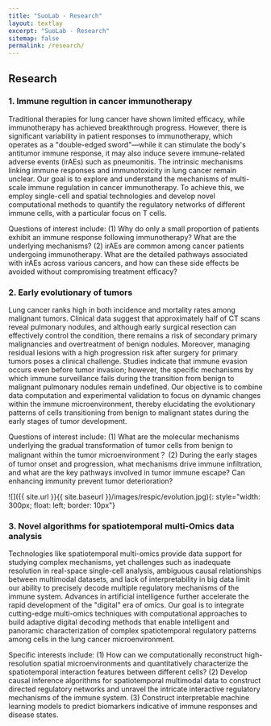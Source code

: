 ```yaml
---
title: "SuoLab - Research"
layout: textlay
excerpt: "SuoLab - Research"
sitemap: false
permalink: /research/
---
```


## Research

### 1. Immune regultion in cancer immunotherapy
Traditional therapies for lung cancer have shown limited efficacy, while immunotherapy has achieved breakthrough progress. However, there is significant variability in patient responses to immunotherapy, which operates as a "double-edged sword"—while it can stimulate the body's antitumor immune response, it may also induce severe immune-related adverse events (irAEs) such as pneumonitis. The intrinsic mechanisms linking immune responses and immunotoxicity in lung cancer remain unclear. Our goal is to explore and understand the mechanisms of multi-scale immune regulation in cancer immunotherapy. To achieve this, we employ single-cell and spatial technologies and develop novel computational methods to quantify the regulatory networks of different immune cells, with a particular focus on T cells.

Questions of interest include: (1) Why do only a small proportion of patients exhibit an immune response following immunotherapy? What are the underlying mechanisms? (2) irAEs are common among cancer patients undergoing immunotherapy. What are the detailed pathways associated with irAEs across various cancers, and how can these side effects be avoided without compromising treatment efficacy?

<!-- ![]({{ site.url }}{{ site.baseurl }}/images/respic/layers_real.jpg){: style="width: 300px; float: right; border: 10px"} -->

### 2. Early evolutionary of tumors
Lung cancer ranks high in both incidence and mortality rates among malignant tumors. Clinical data suggest that approximately half of CT scans reveal pulmonary nodules, and although early surgical resection can effectively control the condition, there remains a risk of secondary primary malignancies and overtreatment of benign nodules. Moreover, managing residual lesions with a high progression risk after surgery for primary tumors poses a clinical challenge. Studies indicate that immune evasion occurs even before tumor invasion; however, the specific mechanisms by which immune surveillance fails during the transition from benign to malignant pulmonary nodules remain undefined. Our objective is to combine data computation and experimental validation to focus on dynamic changes within the immune microenvironment, thereby elucidating the evolutionary patterns of cells transitioning from benign to malignant states during the early stages of tumor development.

Questions of interest include: (1) What are the molecular mechanisms underlying the gradual transformation of tumor cells from benign to malignant within the tumor microenvironment？ (2) During the early stages of tumor onset and progression, what mechanisms drive immune infiltration, and what are the key pathways involved in tumor immune escape? Can enhancing immunity prevent tumor deterioration?

![]({{ site.url }}{{ site.baseurl }}/images/respic/evolution.jpg){: style="width: 300px; float: left; border: 10px"}

### 3. Novel algorithms for spatiotemporal multi-Omics data analysis
Technologies like spatiotemporal multi-omics provide data support for studying complex mechanisms, yet challenges such as inadequate resolution in real-space single-cell analysis, ambiguous causal relationships between multimodal datasets, and lack of interpretability in big data limit our ability to precisely decode multiple regulatory mechanisms of the immune system. Advances in artificial intelligence further accelerate the rapid development of the "digital" era of omics. Our goal is to integrate cutting-edge multi-omics techniques with computational approaches to build adaptive digital decoding methods that enable intelligent and panoramic characterization of complex spatiotemporal regulatory patterns among cells in the lung cancer microenvironment.

Specific interests include: (1) How can we computationally reconstruct high-resolution spatial microenvironments and quantitatively characterize the spatiotemporal interaction features between different cells? (2) Develop causal inference algorithms for spatiotemporal multimodal data to construct directed regulatory networks and unravel the intricate interactive regulatory mechanisms of the immune system. (3) Construct interpretable machine learning models to predict biomarkers indicative of immune responses and disease states.

<!-- A main goal is to use modern technology to build the new instrumentation needed to understand these quantum materials. I learned my trade in [Seamus Davis’ SI-STM lab](http://davisgroup.lassp.cornell.edu/) and with [Felix Baumberger](http://dpmc.unige.ch/gr_baumberger/index.html), and later moved as an [ETH fellow](http://www.ethfellows.ethz.ch/) to [Andreas Wallraff’s qudev lab](http://www.qudev.ethz.ch/) where we investigated coupled cavity arrays in circuit QED. This allowed me to learn new techniques such as high frequency measurements, low temperature noise-free amplification, and quantum-limited measurements. The goal is to combine these with SI-STM.

This will enable the instrumental capabilities to visualize the different quantum mechanical degrees of freedom needed to understand next-generation quantum materials. STM will be the main method, but we use different spectroscopic-imaging techniques to visualize not only the topography, but also the density of states, spins, and other degrees of freedom hidden below the surface. -->
